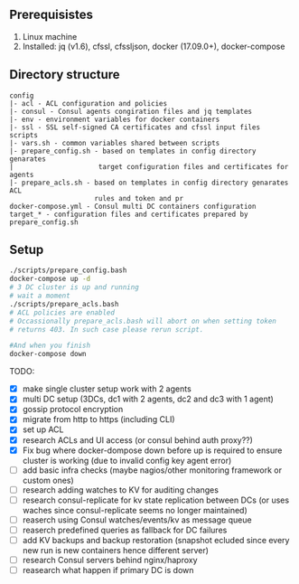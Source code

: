Prerequisistes
---
1. Linux machine
1. Installed: jq (v1.6), cfssl, cfssljson, docker (17.09.0+), docker-compose

Directory structure
---
```
config  
|- acl - ACL configuration and policies  
|- consul - Consul agents congiration files and jq templates  
|- env - environment variables for docker containers  
|- ssl - SSL self-signed CA certificates and cfssl input files  
scripts  
|- vars.sh - common variables shared between scripts  
|- prepare_config.sh - based on templates in config directory genarates  
|                     target configuration files and certificates for agents  
|- prepare_acls.sh - based on templates in config directory genarates ACL  
                     rules and token and pr  
docker-compose.yml - Consul multi DC containers configuration
target_* - configuration files and certificates prepared by prepare_config.sh
```
Setup
---

```bash
./scripts/prepare_config.bash
docker-compose up -d
# 3 DC cluster is up and running
# wait a moment
./scripts/prepare_acls.bash
# ACL policies are enabled
# Occassionally prepare_acls.bash will abort on when setting token  
# returns 403. In such case please rerun script.

#And when you finish
docker-compose down
```

TODO:
- [x] make single cluster setup work with 2 agents
- [x] multi DC setup (3DCs, dc1 with 2 agents, dc2 and dc3 with 1 agent)
- [x] gossip protocol encryption
- [x] migrate from http to https (including CLI)
- [x] set up ACL
- [x] research ACLs and UI access (or consul behind auth proxy??)
- [x] Fix bug where docker-dompose down before up is required to ensure cluster is working (due to invalid config key agent error)
- [ ] add basic infra checks (maybe nagios/other monitoring framework or custom ones)
- [ ] research adding watches to KV for auditing changes
- [ ] research consul-replicate for kv state replication between DCs (or uses waches since consul-replicate seems no longer maintained)
- [ ] reaserch using Consul watches/events/kv as message queue
- [ ] reaserch predefined queries as fallback for DC failures
- [ ] add KV backups and backup restoration (snapshot ecluded since every new run is new containers hence different server)
- [ ] research Consul servers behind nginx/haproxy
- [ ] reasearch what happen if primary DC is down